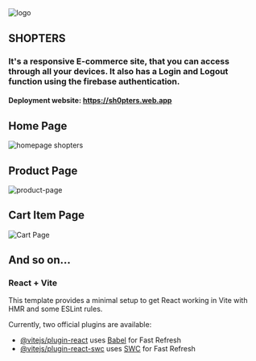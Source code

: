 ##

![logo](https://github.com/Jedpalero/Shopters/assets/140801154/f33e6c92-c322-4d9a-a670-fe2d8c1af36c)

## SHOPTERS

### It's a responsive E-commerce site, that you can access through all your devices. It also has a Login and Logout function using the firebase authentication.

#### Deployment website: <https://sh0pters.web.app>

## Home Page

![homepage shopters](https://github.com/Jedpalero/Shopters/assets/140801154/cc5610cb-6b98-4133-a0ff-65b749982df8)

## Product Page

![product-page](https://github.com/Jedpalero/Shopters/assets/140801154/6b255d9f-64f4-425c-8366-8f9a025b70d6)

## Cart Item Page

![Cart Page](https://github.com/Jedpalero/Shopters/assets/140801154/e2dec326-a9b3-45a1-8f82-dc6a43b67c42)

## And so on...

### React + Vite

This template provides a minimal setup to get React working in Vite with HMR and some ESLint rules.

Currently, two official plugins are available:

- [@vitejs/plugin-react](https://github.com/vitejs/vite-plugin-react/blob/main/packages/plugin-react/README.md) uses [Babel](https://babeljs.io/) for Fast Refresh
- [@vitejs/plugin-react-swc](https://github.com/vitejs/vite-plugin-react-swc) uses [SWC](https://swc.rs/) for Fast Refresh
